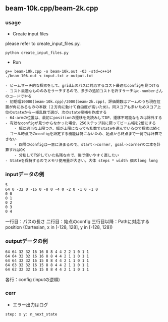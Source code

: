 ## beam-10k.cpp/beam-2k.cpp
### usage

- Create input files

please refer to create_input_files.py.
```
python create_input_files.py
```

- Run
```
g++ beam-10k.cpp -o beam-10k.out -O3 -std=c++14
./beam-10k.out < input.txt > output.txt
```

    - ビームサーチ的な探索をして、grid上のパスに対応するコスト最適なconfigを見つける
    - コスト最適なもののみをサーチするので、多少の追加コストを許すサーチはc-numberさんのコードでやる
    - 初期幅10000(beam-10k.cpp)/2000(beam-2k.cpp)、評価関数はアームのうち現在位置が角にあるものの本数（２方向に動けて自由度が高いため）。同スコアも多いためスコア上位のstateから一様乱数で選び、次のstate候補を作成する
    - 64-armの位置は、最初にpositionの遷移を先読みしてDP、遷移不可能なものは除外する
    - 有効なconfigが見つからなかった場合、256ステップ前に戻ってビーム幅を2倍にする
        - 幅に適当な上限つき、幅が上限になっても乱数でstateを選んでいるので探索は続く
    - ゴール時点でのconfigを設定する機能は特にないため、始点から終点まで一発では計算できない
        - 四隅のconfigは一意に決まるので、start->corner, goal->cornerの二本を計算すればOK
        - 分割してTSPしていた名残なので、後で使いやすく直したい
    - Stateを保持するのでメモリ使用量が大きい。大体 steps * width 個のlong long

### inputデータの例
```
5
64 0 -32 0 -16 0 -8 0 -4 0 -2 0 -1 0 -1 0 
0 0
0 1
0 2
0 3
0 4
```

一行目：パスの長さ
二行目：始点のconfig
三行目以降：Pathに対応するposition (Cartesian, x in [-128, 128], y in [-128, 128])

### outputデータの例
```
64 64 32 32 16 16 8 8 4 4 2 2 1 0 1 1 
64 64 32 32 16 16 8 8 4 4 2 1 1 0 1 1 
64 64 32 32 16 15 8 8 4 4 2 1 1 0 1 1 
64 63 32 32 16 15 8 8 4 4 2 1 1 0 1 1 
64 62 32 32 16 15 8 8 4 4 2 1 1 0 1 1 
```
各行：config (inputの逆順)

### cerr
- エラー出力はログ
```
step: x y: n_next_state
```

